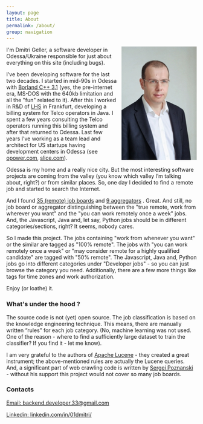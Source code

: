 ```yaml
---
layout: page
title: About
permalink: /about/
group: navigation
---
```

<img style='float:right;height:300px;width:199px;margin: 0px 0px 10px 10px;' src="/assets/img/selfie2_300_200.jpg" />
I'm Dmitri Geller, a software developer in Odessa/Ukraine responsible for just about everything on this site (including bugs). 

I’ve been developing software for the last two decades. I started in mid-90s in Odessa with [Borland C++ 3.1](https://en.wikipedia.org/wiki/Borland_C%2B%2B) (yes, the pre-internet era, MS-DOS with the 640kb limitation and all the "fun" related to it). After this I worked in R&D of [LHS](https://en.wikipedia.org/wiki/LHS_Telekommunikation) in Frankfurt, developing a billing system for Telco operators in Java. I spent a few years consulting the Telco operators running this billing system and after that returned to Odessa. Last few years I’ve working as a team lead and architect for US startups having development centers in Odessa (see [opower.com](https://opower.com), [slice.com](https://slice.com)).

Odessa is my home and a really nice city. But the most interesting software projects are coming from the valley (you know which valley I’m talking about, right?) or from similar places. So, one day I decided to find a remote job and started to search the Internet. 

And I found [35 (remote) job boards](https://github.com/lukasz-madon/awesome-remote-job#job-boards) and [9 aggregators](https://github.com/lukasz-madon/awesome-remote-job#job-boards-aggregators) . Great. And still, no job board or aggregator distinguishing between the "true remote, work from wherever you want" and the "you can work remotely once a week" jobs. And, the Javascript, Java and, let say, Python jobs should be in different categories/sections, right? It seems, nobody cares.

So I made this project. The jobs containing "work from whenever you want" or the similar are tagged as "100% remote". The jobs with "you can work remotely once a week" or "may consider remote for a highly qualified candidate" are tagged with "50% remote". The Javascript, Java and,  Python jobs go into different categories under "Developer jobs" - so you can just browse the category you need. Additionally, there are a few more things like tags for time zones and work authorization.

Enjoy (or loathe) it.



### What's under the hood ?
The source code is not (yet) open source. The job classification is based on the knowledge engineering technique. This means, there are manually written “rules” for each job category. (No, machine learning was not used. One of the reason - where to find a sufficiently large dataset to train the classifier? If you find it - let me know). 

I am very grateful to the authors of [Apache Lucene](https://lucene.apache.org/core/) - they created a great instrument; the above-mentioned rules are actually the Lucene queries. And, a significant part of web crawling code is written by [Sergei Poznanski](https://www.linkedin.com/in/sergei-poznanski/) - without his support this project would not cover so many job boards.

### Contacts
<a href="mailto:%22Dmitri%20Geller%22%3cbackend.developer.33@gmail.com%3e">Email: backend.developer.33@gmail.com</a>

[Linkedin: linkedin.com/in/01dmitri/](https://www.linkedin.com/in/01dmitri/) 